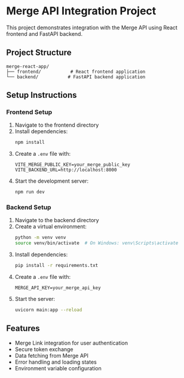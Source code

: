 # Merge API Integration Project

This project demonstrates integration with the Merge API using React frontend and FastAPI backend.

## Project Structure

```
merge-react-app/
├── frontend/           # React frontend application
└── backend/           # FastAPI backend application
```

## Setup Instructions

### Frontend Setup
1. Navigate to the frontend directory
2. Install dependencies:
   ```bash
   npm install
   ```
3. Create a `.env` file with:
   ```
   VITE_MERGE_PUBLIC_KEY=your_merge_public_key
   VITE_BACKEND_URL=http://localhost:8000
   ```
4. Start the development server:
   ```bash
   npm run dev
   ```

### Backend Setup
1. Navigate to the backend directory
2. Create a virtual environment:
   ```bash
   python -m venv venv
   source venv/bin/activate  # On Windows: venv\Scripts\activate
   ```
3. Install dependencies:
   ```bash
   pip install -r requirements.txt
   ```
4. Create a `.env` file with:
   ```
   MERGE_API_KEY=your_merge_api_key
   ```
5. Start the server:
   ```bash
   uvicorn main:app --reload
   ```

## Features
- Merge Link integration for user authentication
- Secure token exchange
- Data fetching from Merge API
- Error handling and loading states
- Environment variable configuration 